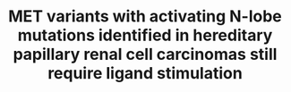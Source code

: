 ---
title: "MET variants with activating N-lobe mutations identified in hereditary papillary renal cell carcinomas still require ligand stimulation"
authors: "Guérin CM, Vinchent A, Damour I, Laratte A, Tellier R, **Estevam GO**, Meneboo JP, Villenet C, Descarpentries C, **Fraser JS**, Figeac M, Cortot AB, Rouleau E, Tulasne D"
journal: 
pub_date: "2023-11-02"
image: /static/img/pub/2023_guerin.png
pmid: 
#pmcid: 
biorxiv: "2023.11.03.565283"
#biorxiv_version: "2023.11.03.565283"
#pdf: http://cdn.fraserlab.com/publications/2023_guerin.pdf
---